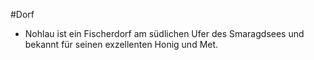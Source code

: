 #Dorf

- Nohlau ist ein Fischerdorf am südlichen Ufer des Smaragdsees und bekannt für seinen exzellenten Honig und Met.